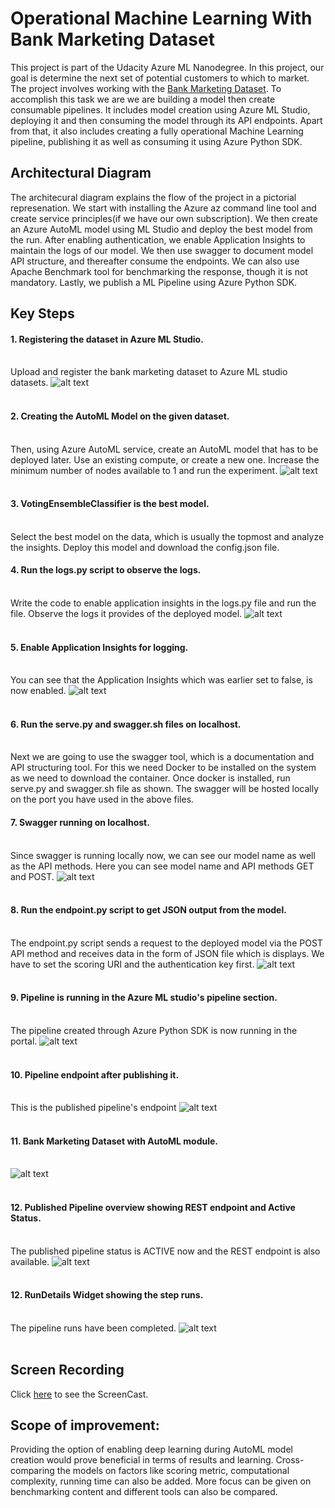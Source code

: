 # Operational Machine Learning With Bank Marketing Dataset

This project is part of the Udacity Azure ML Nanodegree. In this project, our goal is determine the next set of potential customers to which to market. 
The project involves working with the [Bank Marketing Dataset](https://automlsamplenotebookdata.blob.core.windows.net/automl-sample-notebook-data/bankmarketing_train.csv). To accomplish this task we are we are building a model then create consumable pipelines. It includes model creation using Azure ML Studio, deploying it and then consuming the model through its API endpoints. Apart from that, it also includes creating a fully operational Machine Learning pipeline, publishing it as well as consuming it using Azure Python SDK.

## Architectural Diagram
The architecural diagram explains the flow of the project in a pictorial represenation. We start with installing the Azure az command line tool and create service principles(if we have our own subscription). We then create an Azure AutoML model using ML Studio and deploy the best model from the run. After enabling authentication, we enable Application Insights to maintain the logs of our model. We then use swagger to document model API structure, and thereafter consume the endpoints. We can also use Apache Benchmark tool for benchmarking the response, though it is not mandatory. Lastly, we publish a ML Pipeline using Azure Python SDK. 


## Key Steps
#### 1. Registering the dataset in Azure ML Studio.<br></br>
Upload and register the bank marketing dataset to Azure ML studio datasets.
![alt text](https://github.com/aulukelvin/nd00333_AZMLND_C2/blob/master/Registered_datasets.PNG)
<br></br>

#### 2. Creating the AutoML Model on the given dataset.<br></br>
Then, using Azure AutoML service, create an AutoML model that has to be deployed later. Use an existing compute, or create a new one. Increase the minimum number of nodes available to 1 and run the experiment. 
![alt text](https://github.com/aulukelvin/nd00333_AZMLND_C2/blob/master/Experiment_completed.PNG)
<br></br>

#### 3. VotingEnsembleClassifier is the best model.<br></br>
Select the best model on the data, which is usually the topmost and analyze the insights. Deploy this model and download the config.json file.

#### 4. Run the logs.py script to observe the logs.<br></br>
Write the code to enable application insights in the logs.py file and run the file. Observe the logs it provides of the deployed model.
![alt text](https://github.com/aulukelvin/nd00333_AZMLND_C2/blob/master/logs.PNG)
<br></br>

#### 5. Enable Application Insights for logging.<br></br>
You can see that the Application Insights which was earlier set to false, is now enabled.
![alt text](https://github.com/aulukelvin/nd00333_AZMLND_C2/blob/master/ApplicationInsightEnabled.PNG)
<br></br>

#### 6. Run the serve.py and swagger.sh files on localhost.<br></br>
Next we are going to use the swagger tool, which is a documentation and API structuring tool. For this we need Docker to be installed on the system as we need to download the container. Once docker is installed, run serve.py and swagger.sh file as shown.
The swagger will be hosted locally on the port you have used in the above files.

#### 7. Swagger running on localhost.<br></br>
Since swagger is running locally now, we can see our model name as well as the API methods.
Here you can see model name and API methods GET and POST.
![alt text](https://github.com/aulukelvin/nd00333_AZMLND_C2/blob/master/swagger.PNG)
<br></br>

#### 8. Run the endpoint.py script to get JSON output from the model.<br></br>
The endpoint.py script sends a request to the deployed model via the POST API method and receives data in the form of JSON file which is displays. We have to set the scoring URI and the authentication key first. 
![alt text](https://github.com/aulukelvin/nd00333_AZMLND_C2/blob/master/Endpoint_consumption.PNG)
<br></br>

#### 9. Pipeline is running in the Azure ML studio's pipeline section.<br></br>
The pipeline created through Azure Python SDK is now running in the portal.
![alt text](https://github.com/aulukelvin/nd00333_AZMLND_C2/blob/master/running_pipeline.PNG)
<br></br>

#### 10. Pipeline endpoint after publishing it.<br></br>
This is the published pipeline's endpoint 
![alt text](https://github.com/aulukelvin/nd00333_AZMLND_C2/blob/master/pipeline_endpoint.PNG)
<br></br>

#### 11. Bank Marketing Dataset with AutoML module. <br></br>
![alt text](https://github.com/aulukelvin/nd00333_AZMLND_C2/blob/master/dataset_with_Automl.PNG)
<br></br>

#### 12. Published Pipeline overview showing REST endpoint and Active Status. <br></br>
The published pipeline status is ACTIVE now and the REST endpoint is also available.
![alt text](https://github.com/aulukelvin/nd00333_AZMLND_C2/blob/master/pipeline_endpoint.PNG)
<br></br>

#### 12. RunDetails Widget showing the step runs.  <br></br>
The pipeline runs have been completed.
![alt text](https://github.com/aulukelvin/nd00333_AZMLND_C2/blob/master/RunDetails.PNG)
<br></br>


## Screen Recording
Click [here]() to see the ScreenCast.

## Scope of improvement:
Providing the option of enabling deep learning during AutoML model creation would prove beneficial in terms of results and learning. Cross-comparing the models on factors like scoring metric, computational complexity, running time can also be added. 
More focus can be given on benchmarking content and different tools can also be compared.
